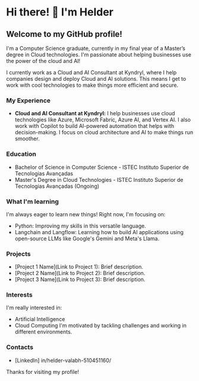 # Hi there! 👋 I'm Helder 

## Welcome to my GitHub profile!

I'm a Computer Science graduate, currently in my final year of a Master’s degree in Cloud technologies. I'm passionate about helping businesses use the power of the cloud and AI!

I currently work as a Cloud and AI Consultant at Kyndryl, where I help companies design and deploy Cloud and AI solutions. This means I get to work with cool technologies to make things more efficient and secure.

### My Experience

* **Cloud and AI Consultant at Kyndryl:** I help businesses use cloud technologies like Azure, Microsoft Fabric, Azure AI, and Vertex AI. I also work with Copilot to build AI-powered automation that helps with decision-making. I focus on cloud architecture and AI to make things run smoother.

### Education

* Bachelor of Science in Computer Science - ISTEC Instituto Superior de Tecnologias Avançadas
* Master's Degree in Cloud Technologies - ISTEC Instituto Superior de Tecnologias Avançadas (Ongoing)

### What I'm learning

I'm always eager to learn new things! Right now, I'm focusing on:

* Python: Improving my skills in this versatile language.
* Langchain and Langflow: Learning how to build AI applications using open-source LLMs like Google's Gemini and Meta's Llama.

### Projects

* [Project 1 Name](Link to Project 1): Brief description.
* [Project 2 Name](Link to Project 2): Brief description.
* [Project 3 Name](Link to Project 3): Brief description.

### Interests

I'm really interested in:

* Artificial Intelligence
* Cloud Computing
I'm motivated by tackling challenges and working in different environments.

### Contacts

* [LinkedIn] in/helder-valabh-510451160/


Thanks for visiting my profile!
